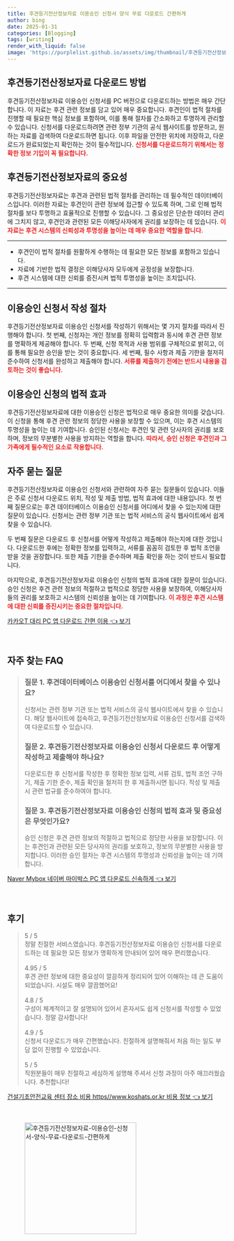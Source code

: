 ```yaml
---
title: 후견등기전산정보자료 이용승인 신청서 양식 무료 다운로드 간편하게
author: bing
date: 2025-01-31
categories: [Blogging]
tags: [writing]
render_with_liquid: false
image: 'https://purplelist.github.io/assets/img/thumbnail/후견등기전산정보자료-이용승인-신청서-양식-무료-다운로드-간편하게.webp'
---
```



<h2 id='후견등기전산정보자료-다운로드'>후견등기전산정보자료 다운로드 방법</h2>

<p>후견등기전산정보자료 이용승인 신청서를 PC 버전으로 다운로드하는 방법은 매우 간단합니다. 이 자료는 후견 관련 정보를 담고 있어 매우 중요합니다. 후견인이 법적 절차를 진행할 때 필요한 핵심 정보를 포함하며, 이를 통해 절차를 간소화하고 투명하게 관리할 수 있습니다. 신청서를 다운로드하려면 관련 정부 기관의 공식 웹사이트를 방문하고, 원하는 자료를 검색하여 다운로드하면 됩니다. 이후 파일을 안전한 위치에 저장하고, 다운로드가 완료되었는지 확인하는 것이 필수적입니다. <b><span style="color: #ee2323;">신청서를 다운로드하기 위해서는 정확한 정보 기입이 꼭 필요합니다.</span></b></p>

<h2 id='후견등기전산정보자료의-중요성'>후견등기전산정보자료의 중요성</h2>

<p>후견등기전산정보자료는 후견과 관련된 법적 절차를 관리하는 데 필수적인 데이터베이스입니다. 이러한 자료는 후견인이 관련 정보에 접근할 수 있도록 하며, 그로 인해 법적 절차를 보다 투명하고 효율적으로 진행할 수 있습니다. 그 중요성은 단순한 데이터 관리에 그치지 않고, 후견인과 관련된 모든 이해당사자에게 권리를 보장하는 데 있습니다. <b><span style="color: #ee2323;">이 자료는 후견 시스템의 신뢰성과 투명성을 높이는 데 매우 중요한 역할을 합니다.</span></b></p>

<hr />

<ul>
    <li>후견인이 법적 절차를 원활하게 수행하는 데 필요한 모든 정보를 포함하고 있습니다.</li>
    <li>자료에 기반한 법적 결정은 이해당사자 모두에게 공정성을 보장합니다.</li>
    <li>후견 시스템에 대한 신뢰를 증진시켜 법적 투명성을 높이는 조치입니다.</li>
</ul>

<hr />

<h2 id='이용승인-신청서-작성-절차'>이용승인 신청서 작성 절차</h2>

<p>후견등기전산정보자료 이용승인 신청서를 작성하기 위해서는 몇 가지 절차를 따라서 진행해야 합니다. 첫 번째, 신청자는 개인 정보를 정확히 입력함과 동시에 후견 관련 정보를 명확하게 제공해야 합니다. 두 번째, 신청 목적과 사용 범위를 구체적으로 밝히고, 이를 통해 필요한 승인을 받는 것이 중요합니다. 세 번째, 필수 사항과 제출 기한을 철저히 준수하여 신청서를 완성하고 제출해야 합니다. <b><span style="color: #ee2323;">서류를 제출하기 전에는 반드시 내용을 검토하는 것이 좋습니다.</span></b></p>

<h2 id='이용승인-신청의-법적-효과'>이용승인 신청의 법적 효과</h2>

<p>후견등기전산정보자료에 대한 이용승인 신청은 법적으로 매우 중요한 의미를 갖습니다. 이 신청을 통해 후견 관련 정보의 정당한 사용을 보장할 수 있으며, 이는 후견 시스템의 투명성을 높이는 데 기여합니다. 승인된 신청서는 후견인 및 관련 당사자의 권리를 보호하며, 정보의 무분별한 사용을 방지하는 역할을 합니다. <b><span style="color: #ee2323;">따라서, 승인 신청은 후견인과 그 가족에게 필수적인 요소로 작용합니다.</span></b></p>

<h2 id='자주-묻는-질문-FAQ'>자주 묻는 질문</h2>

<p>후견등기전산정보자료 이용승인 신청서와 관련하여 자주 묻는 질문들이 있습니다. 이들은 주로 신청서 다운로드 위치, 작성 및 제출 방법, 법적 효과에 대한 내용입니다. 첫 번째 질문으로는 후견 데이터베이스 이용승인 신청서를 어디에서 찾을 수 있는지에 대한 질문이 있습니다. 신청서는 관련 정부 기관 또는 법적 서비스의 공식 웹사이트에서 쉽게 찾을 수 있습니다.</p>

<p>두 번째 질문은 다운로드 후 신청서를 어떻게 작성하고 제출해야 하는지에 대한 것입니다. 다운로드한 후에는 정확한 정보를 입력하고, 서류를 꼼꼼히 검토한 후 법적 조언을 받을 것을 권장합니다. 또한 제출 기한을 준수하며 제출 확인을 하는 것이 반드시 필요합니다.</p>

<p>마지막으로, 후견등기전산정보자료 이용승인 신청의 법적 효과에 대한 질문이 있습니다. 승인 신청은 후견 관련 정보의 적절하고 법적으로 정당한 사용을 보장하여, 이해당사자들의 권리를 보호하고 시스템의 신뢰성을 높이는 데 기여합니다. <b><span style="color: #ee2323;">이 과정은 후견 시스템에 대한 신뢰를 증진시키는 중요한 절차입니다.</span></b></p>


<p><a class="click-button" title="카카오T 대리 PC 앱 다운로드 간편 이용" href="https://purplelist.github.io/posts/%EC%B9%B4%EC%B9%B4%EC%98%A4T-%EB%8C%80%EB%A6%AC-PC-%EC%95%B1-%EB%8B%A4%EC%9A%B4%EB%A1%9C%EB%93%9C-%EA%B0%84%ED%8E%B8-%EC%9D%B4%EC%9A%A9/" rel="dofollow">카카오T 대리 PC 앱 다운로드 간편 이용 👈 보기</a></p><br>
<h2 id='자주_찾는_FAQ'>자주 찾는 FAQ</h2>
<div itemscope="" itemtype="https://schema.org/FAQPage"> 
<blockquote> 
<div itemscope="" itemprop="mainEntity" itemtype="https://schema.org/Question"> 
<h3 itemprop="name">질문 1. 후견데이터베이스 이용승인 신청서를 어디에서 찾을 수 있나요?</h3> 
<div itemscope="" itemprop="acceptedAnswer" itemtype="https://schema.org/Answer"> 
<span itemprop="text"> 
<p>신청서는 관련 정부 기관 또는 법적 서비스의 공식 웹사이트에서 찾을 수 있습니다. 해당 웹사이트에 접속하고, 후견등기전산정보자료 이용승인 신청서를 검색하여 다운로드할 수 있습니다.</p> 
</span> 
</div> 
</div> 

<div itemscope="" itemprop="mainEntity" itemtype="https://schema.org/Question"> 
<h3 itemprop="name">질문 2. 후견등기전산정보자료 이용승인 신청서 다운로드 후 어떻게 작성하고 제출해야 하나요?</h3> 
<div itemscope="" itemprop="acceptedAnswer" itemtype="https://schema.org/Answer"> 
<span itemprop="text"> 
<p>다운로드한 후 신청서를 작성한 후 정확한 정보 입력, 서류 검토, 법적 조언 구하기, 제출 기한 준수, 제출 확인을 철저히 한 후 제출하시면 됩니다. 작성 및 제출 시 관련 법규를 준수하여야 합니다.</p> 
</span> 
</div> 
</div> 

<div itemscope="" itemprop="mainEntity" itemtype="https://schema.org/Question"> 
<h3 itemprop="name">질문 3. 후견등기전산정보자료 이용승인 신청의 법적 효과 및 중요성은 무엇인가요?</h3> 
<div itemscope="" itemprop="acceptedAnswer" itemtype="https://schema.org/Answer"> 
<span itemprop="text"> 
<p>승인 신청은 후견 관련 정보의 적절하고 법적으로 정당한 사용을 보장합니다. 이는 후견인과 관련된 모든 당사자의 권리를 보호하고, 정보의 무분별한 사용을 방지합니다. 이러한 승인 절차는 후견 시스템의 투명성과 신뢰성을 높이는 데 기여합니다.</p> 
</span> 
</div> 
</div> 

</blockquote> 
</div>
<p><a class="click-button" title="Naver Mybox 네이버 마이박스 PC 앱 다운로드 신속하게" href="https://purplelist.github.io/posts/Naver-Mybox-%EB%84%A4%EC%9D%B4%EB%B2%84-%EB%A7%88%EC%9D%B4%EB%B0%95%EC%8A%A4-PC-%EC%95%B1-%EB%8B%A4%EC%9A%B4%EB%A1%9C%EB%93%9C-%EC%8B%A0%EC%86%8D%ED%95%98%EA%B2%8C/" rel="dofollow">Naver Mybox 네이버 마이박스 PC 앱 다운로드 신속하게 👈 보기</a></p><br>
<h2 id='후기'>후기</h2>
<div itemscope itemtype="https://schema.org/Product">
  <blockquote>
  <div itemprop="review" itemscope itemtype="https://schema.org/Review">
      <div itemprop="reviewRating" itemscope itemtype="https://schema.org/Rating"> <span itemprop="ratingValue">5</span> / <span itemprop="bestRating">5</span> </div>
      <span itemprop="reviewBody">정말 친절한 서비스였습니다. 후견등기전산정보자료 이용승인 신청서를 다운로드하는 데 필요한 모든 정보가 명확하게 안내되어 있어 매우 편리했습니다.</span>
  </div>
  <br>
  <div itemprop="review" itemscope itemtype="https://schema.org/Review">
      <div itemprop="reviewRating" itemscope itemtype="https://schema.org/Rating"> <span itemprop="ratingValue">4.95</span> / <span itemprop="bestRating">5</span> </div>
      <span itemprop="reviewBody">후견 관련 정보에 대한 중요성이 깔끔하게 정리되어 있어 이해하는 데 큰 도움이 되었습니다. 시설도 매우 깔끔했어요!</span>
  </div>
  <br>
  <div itemprop="review" itemscope itemtype="https://schema.org/Review">
      <div itemprop="reviewRating" itemscope itemtype="https://schema.org/Rating"> <span itemprop="ratingValue">4.8</span> / <span itemprop="bestRating">5</span> </div>
      <span itemprop="reviewBody">구성이 체계적이고 잘 설명되어 있어서 혼자서도 쉽게 신청서를 작성할 수 있었습니다. 정말 감사합니다!</span>
  </div>
  <br>
  <div itemprop="review" itemscope itemtype="https://schema.org/Review">
      <div itemprop="reviewRating" itemscope itemtype="https://schema.org/Rating"> <span itemprop="ratingValue">4.9</span> / <span itemprop="bestRating">5</span> </div>
      <span itemprop="reviewBody">신청서 다운로드가 매우 간편했습니다. 친절하게 설명해줘서 처음 하는 일도 부담 없이 진행할 수 있었습니다.</span>
  </div>
  <br>
  <div itemprop="review" itemscope itemtype="https://schema.org/Review">
      <div itemprop="reviewRating" itemscope itemtype="https://schema.org/Rating"> <span itemprop="ratingValue">5</span> / <span itemprop="bestRating">5</span> </div>
      <span itemprop="reviewBody">직원분들이 매우 친절하고 세심하게 설명해 주셔서 신청 과정이 아주 매끄러웠습니다. 추천합니다!</span>
  </div>
  </blockquote>
</div>
<p><a class="click-button" title="건설기초안전교육 센터 장소 비용 https//www.koshats.or.kr 비용 정보" href="https://purplelist.github.io/posts/%EA%B1%B4%EC%84%A4%EA%B8%B0%EC%B4%88%EC%95%88%EC%A0%84%EA%B5%90%EC%9C%A1-%EC%84%BC%ED%84%B0-%EC%9E%A5%EC%86%8C-%EB%B9%84%EC%9A%A9-httpswww.koshats.or.kr-%EB%B9%84%EC%9A%A9-%EC%A0%95%EB%B3%B4/" rel="dofollow">건설기초안전교육 센터 장소 비용 https//www.koshats.or.kr 비용 정보 👈 보기</a></p><br>
<figure class="image"><img src="https://purplelist.github.io/assets/img/thumbnail/후견등기전산정보자료-이용승인-신청서-양식-무료-다운로드-간편하게.webp" alt="후견등기전산정보자료-이용승인-신청서-양식-무료-다운로드-간편하게" width="256" height="256"></figure>